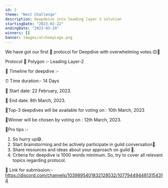 ```yaml
---
id: 2
theme: "Next Challenge"
description: Deepdeive into leading layer 2 solution
startingDate: "2023-02-22"
endingDate: "2023-03-29"
winners: []
banner: images/alchemyLogo.png
---
```

We have got our first 🥇 protocol for Deepdive with overwhelming votes.😊👏

Protocol 📑
Polygon :- Leading Layer-2


📆 Timeline for deepdive :-

⏰ Time duration:- 14 Days

🚩 Start date: 22 February, 2023.

🚩 End date: 8th March, 2023.

🚩Top-3 deepdives will be available for voting on : 
10th March, 2023

🚩Winner will be chosen by voting on : 12th March, 2023.

📑Pro tips :-
1) So hurry up😅. 
2) Start brainstorming and be actively participate in guild conversation💬. 
3) Share resources and ideas about your approach on guild 💭. 
4) Criteria for deepdive is 1000 words minimum. So, try to cover all relevant topics regarding protocol. 

📎 Link for submission:-
https://discord.com/channels/1039895401832128532/1077944944813154314